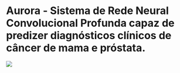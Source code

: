 # Aurora - Sistema de Rede Neural Convolucional Profunda capaz de predizer diagnósticos clínicos de câncer de mama e próstata.

![](https://api.checklyhq.com/v1/badges/checks/06341888-234e-4525-b428-fcc450430753?style=plastic&theme=dark)
